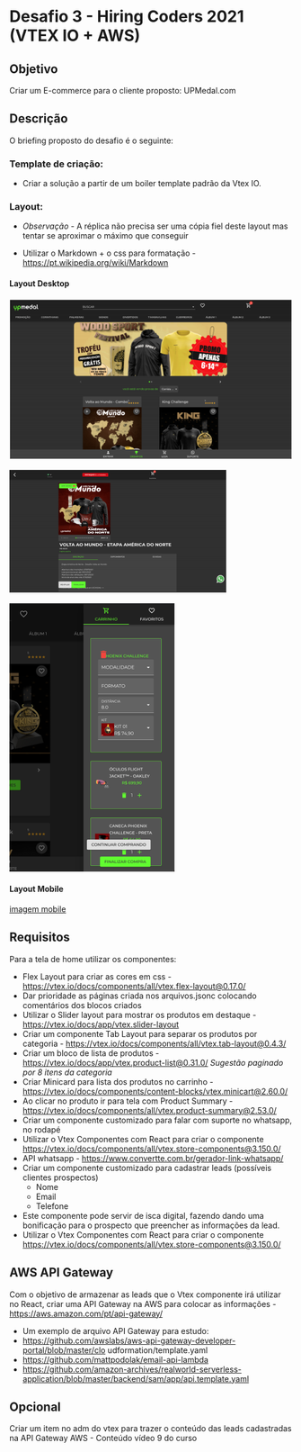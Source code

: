 # Desafio 3 - Hiring Coders 2021 (VTEX IO + AWS)

## Objetivo

Criar um E-commerce para o cliente proposto: UPMedal.com

## Descrição

O briefing proposto do desafio é o seguinte:

### Template de criação:

- Criar a solução a partir de um boiler template padrão da Vtex IO.

### Layout:

- *Observação* - A réplica não precisa ser uma cópia fiel deste layout mas tentar
se aproximar o máximo que conseguir

- Utilizar o Markdown + o css para formatação -
https://pt.wikipedia.org/wiki/Markdown

#### Layout Desktop

![Layout desktop home](https://github.com/Alessandro-Miranda/Desafio3-HC/blob/main/screenshots/home.PNG)

![product summary](https://github.com/Alessandro-Miranda/Desafio3-HC/blob/main/screenshots/product-summary.PNG)

![Shopping cart](https://github.com/Alessandro-Miranda/Desafio3-HC/blob/main/screenshots/cart.PNG)

#### Layout Mobile
[imagem mobile](https://github.com/Alessandro-Miranda/Desafio3-HC/blob/main/screenshots/mobile.PNG)

## Requisitos

Para a tela de home utilizar os componentes:
- Flex Layout para criar as cores em css -
https://vtex.io/docs/components/all/vtex.flex-layout@0.17.0/
- Dar prioridade as páginas criada nos arquivos.jsonc colocando comentários
dos blocos criados
- Utilizar o Slider layout para mostrar os produtos em destaque -
https://vtex.io/docs/app/vtex.slider-layout
- Criar um componente Tab Layout para separar os produtos por categoria -
https://vtex.io/docs/components/all/vtex.tab-layout@0.4.3/
- Criar um bloco de lista de produtos -
https://vtex.io/docs/app/vtex.product-list@0.31.0/
*Sugestão paginado por 8 itens da categoria*
- Criar Minicard para lista dos produtos no carrinho -
https://vtex.io/docs/components/content-blocks/vtex.minicart@2.60.0/
- Ao clicar no produto ir para tela com Product Summary -
https://vtex.io/docs/components/all/vtex.product-summary@2.53.0/
- Criar um componente customizado para falar com suporte no whatsapp, no
rodapé
- Utilizar o Vtex Componentes com React para criar o componente
https://vtex.io/docs/components/all/vtex.store-components@3.150.0/
- API whatsapp - https://www.convertte.com.br/gerador-link-whatsapp/
- Criar um componente customizado para cadastrar leads (possíveis clientes
prospectos)
    - Nome
    - Email
    - Telefone
- Este componente pode servir de isca digital, fazendo dando uma
bonificação para o prospecto que preencher as informações da lead.
- Utilizar o Vtex Componentes com React para criar o componente
https://vtex.io/docs/components/all/vtex.store-components@3.150.0/

## AWS API Gateway

Com o objetivo de armazenar as leads que o Vtex componente irá utilizar no
React, criar uma API Gateway na AWS para colocar as informações -
https://aws.amazon.com/pt/api-gateway/
- Um exemplo de arquivo API Gateway para estudo:
- https://github.com/awslabs/aws-api-gateway-developer-portal/blob/master/clo
udformation/template.yaml
- https://github.com/mattpodolak/email-api-lambda
- https://github.com/amazon-archives/realworld-serverless-application/blob/master/backend/sam/app/api.template.yaml

## Opcional

Criar um item no adm do vtex para trazer o conteúdo das leads cadastradas na
API Gateway AWS - Conteúdo vídeo 9 do curso